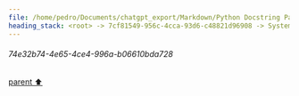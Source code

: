 ```yaml
---
file: /home/pedro/Documents/chatgpt_export/Markdown/Python Docstring Parsing Implementation.md
heading_stack: <root> -> 7cf81549-956c-4cca-93d6-c48821d96908 -> System -> 6476dbd4-7f75-47f1-8b0d-9b56ca8f2c66 -> System -> aaa20e7f-9860-46c5-9c77-d930a71406c3 -> User -> 7d012bc2-71e8-4e41-929e-ddebce0ccb7f -> Assistant -> 7a848fb4-fafb-4120-84f6-6725ea253bc6 -> Assistant -> 9d7c64d3-c964-4f73-8fcc-348a8808245f -> Tool -> 7871c14c-0813-4b57-850e-b8558bb04cdd -> Assistant -> aaa26f25-a8e5-4d20-9881-caea2489d0bc -> User -> 65a2c324-69d9-44db-a6e6-e9fcccbb110b -> Assistant -> 95a4e1ea-8365-4a4f-b155-9f0fe1d7374a -> Tool -> 64ee804e-ca9f-4d24-9cb5-71547925086d -> Assistant -> a57a358d-1f70-48b4-9cb1-3a9843aa8b55 -> Tool -> 6eed57d3-d50a-4638-8473-366254e18a81 -> Assistant -> aaa29656-f7db-49b2-abf5-aa1e8ac5f3e0 -> User -> 429ae43b-adb5-4d66-a796-74c34d8064b2 -> Assistant -> Plan for Parsing and Unparsing Google-Style Docstrings -> Overview -> Components of a Google-Style Docstring -> Data Classes -> Approaches -> Parsing -> Unparsing -> Selected Approaches -> Parsing: Line-by-Line Parsing -> Unparsing: Dynamic Generation -> Special Cases -> Precautions -> Implementation Steps -> afb9f9af-d2fc-44ce-b165-28e3b14c760f -> Assistant -> acb3b5ad-e8fd-4ef8-acb6-6192f4c3ff9d -> Tool -> 9bae8d8f-f579-4aeb-91e9-fec92a47f131 -> Assistant -> aaa2c153-0573-4f6e-9a55-6b6865e7b855 -> User -> 36ad5f2f-cd92-4f28-b26e-a6cafed6a606 -> Assistant -> 5fc260c1-13b7-400d-bc55-5f690de1ec3c -> Tool -> 5a63389e-4e81-4419-92f6-6bc5a9307900 -> Assistant -> 89c9f9ca-4713-4df2-b40d-83df128714eb -> Assistant -> 0324f526-e41f-4b14-b3b6-3e29566e6664 -> Tool -> 6ffefeec-1e2a-4043-b2c3-9e78f9ef06ba -> Assistant -> 608c299e-da95-4ef0-a4a8-4c8419f76d52 -> Assistant -> 74e32b74-4e65-4ce4-996a-b06610bda728
---
```

###### 74e32b74-4e65-4ce4-996a-b06610bda728
[parent ⬆️](#608c299e-da95-4ef0-a4a8-4c8419f76d52)
